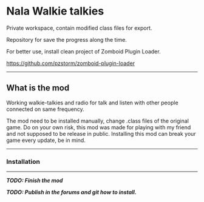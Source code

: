 # Nala Walkie talkies

Private workspace, contain modified class files for export.

Repository for save the progress along the time.

For better use, install clean project of Zomboid Plugin Loader.


https://github.com/pzstorm/zomboid-plugin-loader

----------------------------------------
## What is the mod
Working walkie-talkies and radio for talk and listen with other people connected on same frequency.

The mod need to be installed manually, change .class files of the original game.
Do on your own risk, this mod was made for playing with my friend and not supposed to be release in public.
Installing this mod can break your game every update, be in mind.

----------------------------------------

### Installation

----------------------------------------

**_TODO: Finish the mod_**

**_TODO: Publish in the forums and git how to install._**
